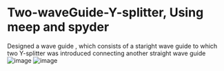 # Two-waveGuide-Y-splitter, Using meep and spyder
Designed a wave guide , which consists of a staright wave guide to which two Y-splitter was introduced connecting another straight wave guide
![image](https://github.com/udayM-design/Two-waveGuide-Y-splitter/assets/93391726/436b5a48-3cb9-4982-adb4-733e46a943ce)
![image](https://github.com/udayM-design/Two-waveGuide-Y-splitter/assets/93391726/31b5351e-62b1-4abb-abf0-3e922960286b)
